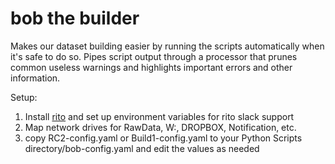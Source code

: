 # bob the builder

Makes our dataset building easier by running the scripts automatically when it's safe to do so.
Pipes script output through a processor that prunes common useless warnings and highlights
important errors and other information.

Setup:

1. Install [rito](github.com/nqnstudios/rito) and set up environment variables for rito slack support
1. Map network drives for RawData, W:, DROPBOX, Notification, etc. 
1. copy RC2-config.yaml or Build1-config.yaml to your Python Scripts directory/bob-config.yaml and edit the values as needed